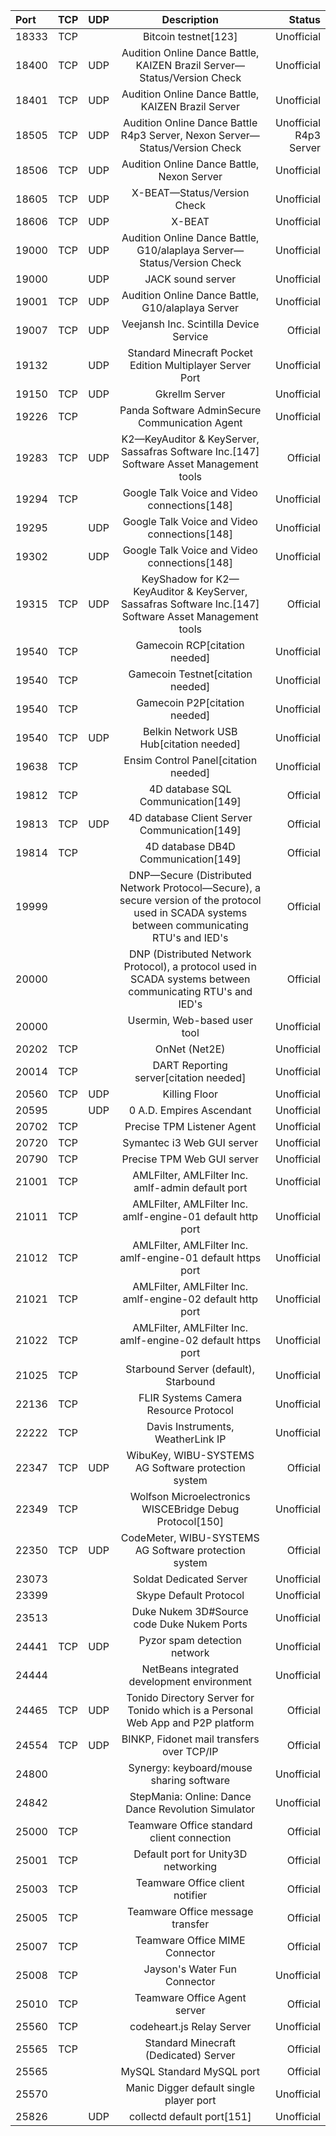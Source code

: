 | Port | TCP | UDP | Description | Status |
| :--- | :---: | :---: | :---: | ---: |
| 18333 | TCP | | Bitcoin testnet[123] | Unofficial |
| 18400 | TCP | UDP | Audition Online Dance Battle, KAIZEN Brazil Server—Status/Version Check | Unofficial |
| 18401 | TCP | UDP | Audition Online Dance Battle, KAIZEN Brazil Server | Unofficial |
| 18505 | TCP | UDP | Audition Online Dance Battle R4p3 Server, Nexon Server—Status/Version Check | Unofficial R4p3 Server |
| 18506 | TCP | UDP | Audition Online Dance Battle, Nexon Server | Unofficial |
| 18605 | TCP | UDP | X-BEAT—Status/Version Check | Unofficial |
| 18606 | TCP | UDP | X-BEAT | Unofficial |
| 19000 | TCP | UDP | Audition Online Dance Battle, G10/alaplaya Server—Status/Version Check | Unofficial |
| 19000 | | UDP | JACK sound server | Unofficial |
| 19001 | TCP | UDP | Audition Online Dance Battle, G10/alaplaya Server | Unofficial |
| 19007 | TCP | UDP | Veejansh Inc. Scintilla Device Service | Official |
| 19132 | | UDP | Standard Minecraft Pocket Edition Multiplayer Server Port | Unofficial |
| 19150 | TCP | UDP | Gkrellm Server | Unofficial |
| 19226 | TCP | | Panda Software AdminSecure Communication Agent | Unofficial |
| 19283 | TCP | UDP | K2—KeyAuditor & KeyServer, Sassafras Software Inc.[147] Software Asset Management tools | Official |
| 19294 | TCP | | Google Talk Voice and Video connections[148] | Unofficial |
| 19295 | | UDP | Google Talk Voice and Video connections[148] | Unofficial |
| 19302 | | UDP | Google Talk Voice and Video connections[148] | Unofficial |
| 19315 | TCP | UDP | KeyShadow for K2—KeyAuditor & KeyServer, Sassafras Software Inc.[147] Software Asset Management tools | Official |
| 19540 | TCP | | Gamecoin RCP[citation needed] | Unofficial |
| 19540 | TCP | | Gamecoin Testnet[citation needed] | Unofficial |
| 19540 | TCP | | Gamecoin P2P[citation needed] | Unofficial |
| 19540 | TCP | UDP | Belkin Network USB Hub[citation needed] | Unofficial |
| 19638 | TCP | | Ensim Control Panel[citation needed] | Unofficial |
| 19812 | TCP | | 4D database SQL Communication[149] | Official |
| 19813 | TCP | UDP | 4D database Client Server Communication[149] | Official |
| 19814 | TCP | | 4D database DB4D Communication[149] | Official |
| 19999 | | | DNP—Secure (Distributed Network Protocol—Secure), a secure version of the protocol used in SCADA systems between communicating RTU's and IED's | Official |
| 20000 | | | DNP (Distributed Network Protocol), a protocol used in SCADA systems between communicating RTU's and IED's | Official |
| 20000 | | | Usermin, Web-based user tool | Unofficial |
| 20202 | TCP | | OnNet (Net2E) | Unofficial |
| 20014 | TCP | | DART Reporting server[citation needed] | Unofficial |
| 20560 | TCP | UDP | Killing Floor | Unofficial |
| 20595 | | UDP | 0 A.D. Empires Ascendant | Unofficial |
| 20702 | TCP | | Precise TPM Listener Agent | Unofficial |
| 20720 | TCP | | Symantec i3 Web GUI server | Unofficial |
| 20790 | TCP | | Precise TPM Web GUI server | Unofficial |
| 21001 | TCP | | AMLFilter, AMLFilter Inc. amlf-admin default port | Unofficial |
| 21011 | TCP | | AMLFilter, AMLFilter Inc. amlf-engine-01 default http port | Unofficial |
| 21012 | TCP | | AMLFilter, AMLFilter Inc. amlf-engine-01 default https port | Unofficial |
| 21021 | TCP | | AMLFilter, AMLFilter Inc. amlf-engine-02 default http port | Unofficial |
| 21022 | TCP | | AMLFilter, AMLFilter Inc. amlf-engine-02 default https port | Unofficial |
| 21025 | TCP | | Starbound Server (default), Starbound | Unofficial |
| 22136 | TCP | | FLIR Systems Camera Resource Protocol | Unofficial |
| 22222 | TCP | | Davis Instruments, WeatherLink IP | Unofficial |
| 22347 | TCP | UDP | WibuKey, WIBU-SYSTEMS AG Software protection system | Official |
| 22349 | TCP | | Wolfson Microelectronics WISCEBridge Debug Protocol[150] | Unofficial |
| 22350 | TCP | UDP | CodeMeter, WIBU-SYSTEMS AG Software protection system | Official |
| 23073 | | | Soldat Dedicated Server | Unofficial |
| 23399 | | | Skype Default Protocol | Unofficial |
| 23513 | | | Duke Nukem 3D#Source code Duke Nukem Ports | Unofficial |
| 24441 | TCP | UDP | Pyzor spam detection network | Unofficial |
| 24444 | | | NetBeans integrated development environment | Unofficial |
| 24465 | TCP | UDP | Tonido Directory Server for Tonido which is a Personal Web App and P2P platform | Official |
| 24554 | TCP | UDP | BINKP, Fidonet mail transfers over TCP/IP | Official |
| 24800 | | | Synergy: keyboard/mouse sharing software | Unofficial |
| 24842 | | | StepMania: Online: Dance Dance Revolution Simulator | Unofficial |
| 25000 | TCP | | Teamware Office standard client connection | Official |
| 25001 | TCP | | Default port for Unity3D networking | Official |
| 25003 | TCP | | Teamware Office client notifier | Official |
| 25005 | TCP | | Teamware Office message transfer | Official |
| 25007 | TCP | | Teamware Office MIME Connector | Official |
| 25008 | TCP | | Jayson's Water Fun Connector | Unofficial |
| 25010 | TCP | | Teamware Office Agent server | Official |
| 25560 | TCP | | codeheart.js Relay Server | Unofficial |
| 25565 | TCP | | Standard Minecraft (Dedicated) Server | Official |
| 25565 | | | MySQL Standard MySQL port | Official |
| 25570 | | | Manic Digger default single player port | Unofficial |
| 25826 | | UDP | collectd default port[151] | Unofficial |
